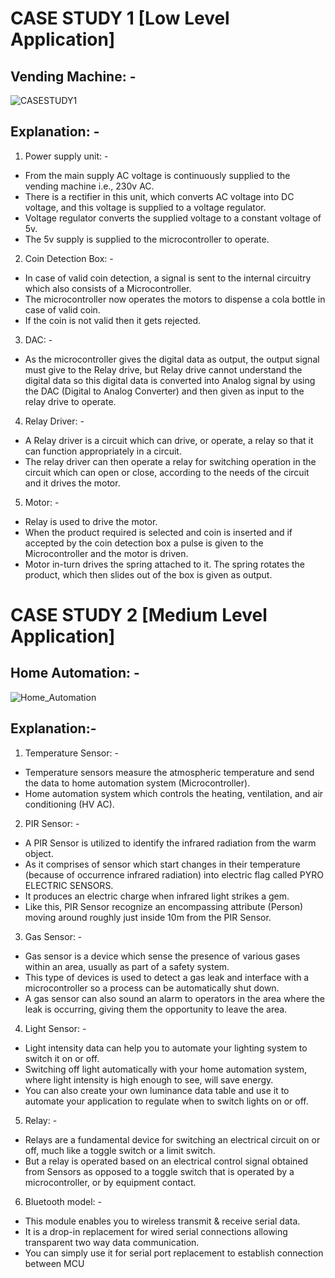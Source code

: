 # CASE STUDY 1 [Low Level Application]
## Vending Machine: -

![CASESTUDY1](https://user-images.githubusercontent.com/98537406/154840002-83c7c161-f23a-4695-afa8-3ab9570ed1a5.png)

## Explanation: -

1.	Power supply unit: -
-	From the main supply AC voltage is continuously supplied to the vending machine i.e., 230v AC.
-	There is a rectifier in this unit, which converts AC voltage into DC voltage, and this voltage is supplied to a voltage regulator.
-	Voltage regulator converts the supplied voltage to a constant voltage of 5v.
-	The 5v supply is supplied to the microcontroller to operate.

2.	Coin Detection Box: -
-	In case of valid coin detection, a signal is sent to the internal circuitry which also consists of a Microcontroller.
-	The microcontroller now operates the motors to dispense a cola bottle in case of valid coin.
-	If the coin is not valid then it gets rejected.

3.	DAC: -
- As the microcontroller gives the digital data as output, the output signal must give to the Relay drive, but Relay drive cannot understand the digital data so this digital data is converted into Analog signal by using the DAC (Digital to Analog Converter) and then given as input to the relay drive to operate.

4.	Relay Driver: -
- A Relay driver is a circuit which can drive, or operate, a relay so that it can function appropriately in a circuit.
-	The relay driver can then operate a relay for switching operation in the circuit which can open or close, according to the needs of the circuit and it drives the motor.

5.	Motor: -
-	Relay is used to drive the motor. 
-	When the product required is selected and coin is inserted and if accepted by the coin detection box a pulse is given to the Microcontroller and the motor is driven.
-	Motor in-turn drives the spring attached to it. The spring rotates the product, which then slides out of the box is given as output.


# CASE STUDY 2 [Medium Level Application]

## Home Automation: -

![Home_Automation](https://user-images.githubusercontent.com/98537406/154852675-2fe8bef2-dc2b-4f8b-bd2d-b110ded9a26c.png)



## Explanation:-

1.	Temperature Sensor: -
-	Temperature sensors measure the atmospheric temperature and send the data to home automation system (Microcontroller).
-	Home automation system which controls the heating, ventilation, and air conditioning (HV AC).

2.	PIR Sensor: -
-	A PIR Sensor is utilized to identify the infrared radiation from the warm object.
-	As it comprises of sensor which start changes in their temperature (because of occurrence infrared radiation) into electric flag called PYRO ELECTRIC SENSORS.
-	It produces an electric charge when infrared light strikes a gem.
-	Like this, PIR Sensor recognize an encompassing attribute (Person) moving around roughly just inside 10m from the PIR Sensor.

3.	Gas Sensor: -
-	Gas sensor is a device which sense the presence of various gases within an area, usually as part of a safety system.
-	This type of devices is used to detect a gas leak and interface with a microcontroller so a process can be automatically shut down.
-	A gas sensor can also sound an alarm to operators in the area where the leak is occurring, giving them the opportunity to leave the area.

4.	Light Sensor: -
-	Light intensity data can help you to automate your lighting system to switch it on or off.
-	 Switching off light automatically with your home automation system, where light intensity is high enough to see, will save energy. 
-	You can also create your own luminance data table and use it to automate your application to regulate when to switch lights on or off.

5.	Relay: -
-	Relays are a fundamental device for switching an electrical circuit on or off, much like a toggle switch or a limit switch. 
-	But a relay is operated based on an electrical control signal obtained from Sensors as opposed to a toggle switch that is operated by a microcontroller, or by equipment contact.

6.	Bluetooth model: -
-	This module enables you to wireless transmit & receive serial data.
-	 It is a drop-in replacement for wired serial connections allowing transparent two way data communication. 
-	You can simply use it for serial port replacement to establish connection between MCU



